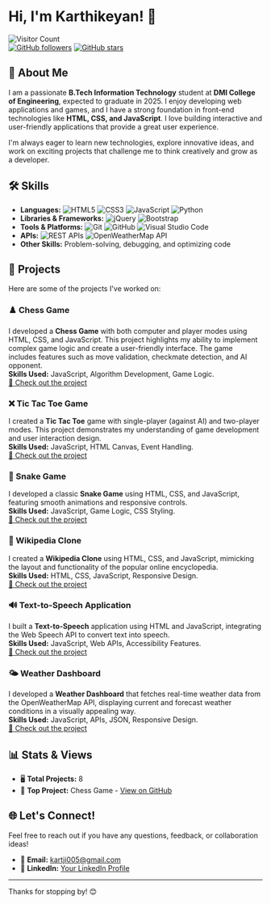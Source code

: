
# Hi, I'm Karthikeyan! 👋

![Visitor Count](https://komarev.com/ghpvc/?username=Karthikeyan260&color=brightgreen)  
[![GitHub followers](https://img.shields.io/github/followers/Karthikeyan260?style=social)](https://github.com/Karthikeyan260)
[![GitHub stars](https://img.shields.io/github/stars/Karthikeyan260?style=social)](https://github.com/Karthikeyan260)

## 🚀 About Me

I am a passionate **B.Tech Information Technology** student at **DMI College of Engineering**, expected to graduate in 2025. I enjoy developing web applications and games, and I have a strong foundation in front-end technologies like **HTML, CSS, and JavaScript**. I love building interactive and user-friendly applications that provide a great user experience.

I'm always eager to learn new technologies, explore innovative ideas, and work on exciting projects that challenge me to think creatively and grow as a developer.

## 🛠️ Skills

- **Languages:** ![HTML5](https://img.shields.io/badge/-HTML5-E34F26?logo=html5&logoColor=white) ![CSS3](https://img.shields.io/badge/-CSS3-1572B6?logo=css3&logoColor=white) ![JavaScript](https://img.shields.io/badge/-JavaScript-F7DF1E?logo=javascript&logoColor=black) ![Python](https://img.shields.io/badge/-Python-3776AB?logo=python&logoColor=white)
- **Libraries & Frameworks:** ![jQuery](https://img.shields.io/badge/-jQuery-0769AD?logo=jquery&logoColor=white) ![Bootstrap](https://img.shields.io/badge/-Bootstrap-563D7C?logo=bootstrap&logoColor=white)
- **Tools & Platforms:** ![Git](https://img.shields.io/badge/-Git-F05032?logo=git&logoColor=white) ![GitHub](https://img.shields.io/badge/-GitHub-181717?logo=github&logoColor=white) ![Visual Studio Code](https://img.shields.io/badge/-VSCode-007ACC?logo=visual-studio-code&logoColor=white)
- **APIs:** ![REST APIs](https://img.shields.io/badge/-REST%20APIs-1F2E3D?logo=api&logoColor=white) ![OpenWeatherMap API](https://img.shields.io/badge/-OpenWeatherMap%20API-FFA500?logo=cloud&logoColor=white)
- **Other Skills:** Problem-solving, debugging, and optimizing code

## 📂 Projects

Here are some of the projects I've worked on:


### ♟️ Chess Game
I developed a **Chess Game** with both computer and player modes using HTML, CSS, and JavaScript. This project highlights my ability to implement complex game logic and create a user-friendly interface. The game includes features such as move validation, checkmate detection, and AI opponent.  
**Skills Used:** JavaScript, Algorithm Development, Game Logic.  
[🔗 Check out the project](https://github.com/Karthikeyan260/chess-game)

### ❌ Tic Tac Toe Game
I created a **Tic Tac Toe** game with single-player (against AI) and two-player modes. This project demonstrates my understanding of game development and user interaction design.  
**Skills Used:** JavaScript, HTML Canvas, Event Handling.  
[🔗 Check out the project](https://github.com/Karthikeyan260/tic-tac-toe)

### 🐍 Snake Game
I developed a classic **Snake Game** using HTML, CSS, and JavaScript, featuring smooth animations and responsive controls.  
**Skills Used:** JavaScript, Game Logic, CSS Styling.  
[🔗 Check out the project](https://github.com/Karthikeyan260/snake-game)

### 📖 Wikipedia Clone
I created a **Wikipedia Clone** using HTML, CSS, and JavaScript, mimicking the layout and functionality of the popular online encyclopedia.  
**Skills Used:** HTML, CSS, JavaScript, Responsive Design.  
[🔗 Check out the project](https://github.com/Karthikeyan260/wikipedia-clone)

### 🔊 Text-to-Speech Application
I built a **Text-to-Speech** application using HTML and JavaScript, integrating the Web Speech API to convert text into speech.  
**Skills Used:** JavaScript, Web APIs, Accessibility Features.  
[🔗 Check out the project](https://github.com/Karthikeyan260/Text-to-Speech-webpage)

### 🌤️ Weather Dashboard
I developed a **Weather Dashboard** that fetches real-time weather data from the OpenWeatherMap API, displaying current and forecast weather conditions in a visually appealing way.  
**Skills Used:** JavaScript, APIs, JSON, Responsive Design.  
[🔗 Check out the project](https://github.com/Karthikeyan260/weather-dashboard)

## 📊 Stats & Views

- 🖥️ **Total Projects:** 8
- 🌟 **Top Project:** Chess Game - [View on GitHub](https://github.com/Karthikeyan260/chess-game)

## 🌐 Let's Connect!

Feel free to reach out if you have any questions, feedback, or collaboration ideas!  
- 📧 **Email:** [kartji005@gmail.com](mailto:kartji005@gmail.com)  
- 💼 **LinkedIn:** [Your LinkedIn Profile](https://www.linkedin.com/in/karthikeyan-k-b41509258?utm_source=share&utm_campaign=share_via&utm_content=profile&utm_medium=android_app)  

---

Thanks for stopping by! 😊
